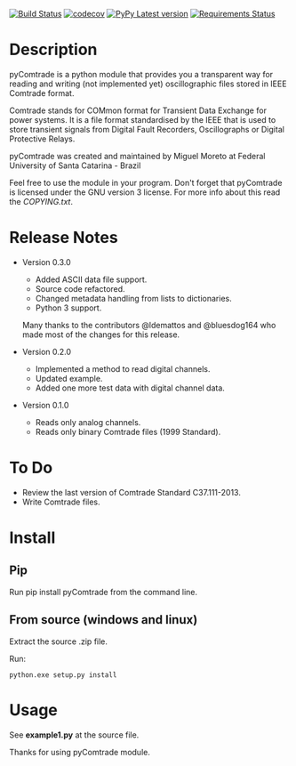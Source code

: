 [![Build Status](https://travis-ci.com/fortes23/pycomtrade.svg?branch=feat_ci)](https://travis-ci.com/fortes23/pycomtrade)
[![codecov](https://codecov.io/gh/fortes23/pycomtrade/branch/feat_ci/graph/badge.svg)](https://codecov.io/gh/fortes23/pycomtrade)
[![PyPy Latest version](https://img.shields.io/pypi/v/pycomtrade.svg)](https://pypi.python.org/pypi/pycomtrade)
[![Requirements Status](https://requires.io/github/fortes23/pycomtrade/requirements.svg?branch=feat_ci)](https://requires.io/github/fortes23/pycomtrade/requirements/?branch=feat_ci)

Description
===============

pyComtrade is a python module that provides you a transparent way for reading and writing (not implemented yet) oscillographic files stored in IEEE Comtrade format.

Comtrade stands for COMmon format for Transient Data Exchange for power systems. It is a file format standardised by the IEEE that is used to store transient signals from Digital Fault Recorders, Oscillographs or Digital Protective Relays.

pyComtrade was created and maintained by Miguel Moreto at Federal University of Santa Catarina - Brazil

Feel free to use the module in your program. Don't forget that pyComtrade is licensed under the GNU version 3 license. For more info about this read the *COPYING.txt*.

Release Notes
===============
* Version 0.3.0
  - Added ASCII data file support.
  - Source code refactored.
  - Changed metadata handling from lists to dictionaries.
  - Python 3 support.

  Many thanks to the contributors @ldemattos and @bluesdog164 who made most of the changes for this release.

* Version 0.2.0

  - Implemented a method to read digital channels.
  - Updated example.
  - Added one more test data with digital channel data.

* Version 0.1.0

  - Reads only analog channels.
  - Reads only binary Comtrade files (1999 Standard).

To Do
===============

* Review the last version of Comtrade Standard C37.111-2013.
* Write Comtrade files.

Install
===============

Pip
---------------

Run pip install pyComtrade from the command line.


From source (windows and linux)
-------------------------------

Extract the source .zip file.

Run:

    python.exe setup.py install

Usage
===============

See **example1.py** at the source file.

Thanks for using pyComtrade module.
